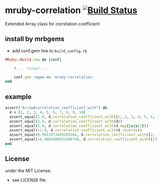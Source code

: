 # mruby-correlation   [![Build Status](https://travis-ci.org/matsumoto-r/mruby-correlation.svg?branch=master)](https://travis-ci.org/matsumoto-r/mruby-correlation)

Extended Array class for correlation coefficient

## install by mrbgems
- add conf.gem line to `build_config.rb`

```ruby
MRuby::Build.new do |conf|

    # ... (snip) ...

    conf.gem :mgem => 'mruby-correlation'
end
```

## example

```ruby
assert("Array#correlation_coefficient_with") do
  d = [1, 2, 3, 4, 5, 6, 7, 8, 9, 10]
  assert_equal(1.0, d.correlation_coefficient_with([1, 2, 3, 4, 5, 6, 7, 8, 9, 10]))
  assert_equal(1.0, d.correlation_coefficient_with(d))
  assert_equal(1.0, d.correlation_coefficient_with(d.map{|a|a/2}))
  assert_equal(-1.0, d.correlation_coefficient_with(d.reverse))
  assert_equal(0.9923373049285564, d.correlation_coefficient_with([2, 3, 3, 4, 6, 7, 8, 9, 10, 11]))
  assert_equal(-0.9803906931996748, d.correlation_coefficient_with([15, 13, 12, 12, 10, 10, 8, 7, 4, 3]))
end
```

## License
under the MIT License:
- see LICENSE file
